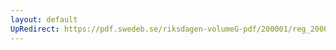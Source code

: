 ```yaml
---
layout: default
UpRedirect: https://pdf.swedeb.se/riksdagen-volumeG-pdf/200001/reg_200001/reg_200001_0213.pdf
---
```

